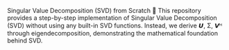 Singular Value Decomposition (SVD) from Scratch 🚀
This repository provides a step-by-step implementation of Singular Value Decomposition (SVD) without using any built-in SVD functions. Instead, we derive 𝙐, Σ, 𝙑ᴴ through eigendecomposition, demonstrating the mathematical foundation behind SVD.
